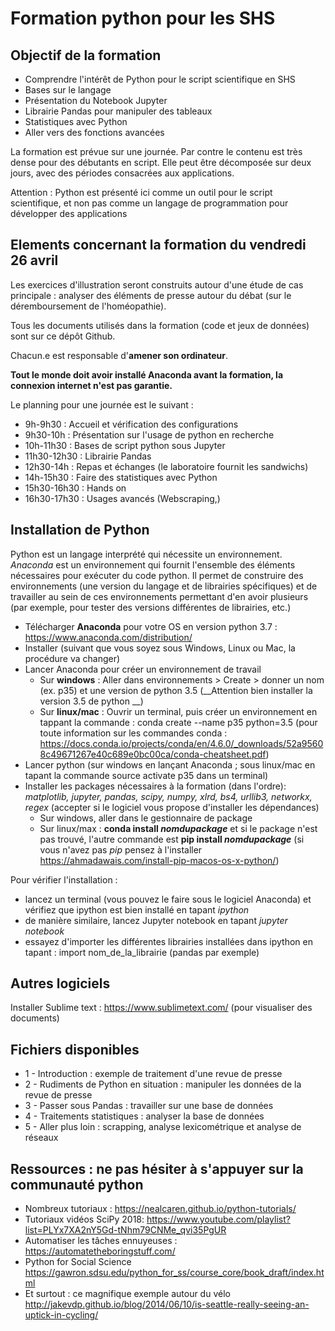 # Formation python pour les SHS

## Objectif de la formation

  * Comprendre l'intérêt de Python pour le script scientifique en SHS
  * Bases sur le langage
  * Présentation du Notebook Jupyter
  * Librairie Pandas pour manipuler des tableaux
  * Statistiques avec Python
  * Aller vers des fonctions avancées

La formation est prévue sur une journée. Par contre le contenu est très dense pour des débutants en script. Elle peut être décomposée sur deux jours, avec des périodes consacrées aux applications.

Attention : Python est présenté ici comme un outil pour le script scientifique, et non pas comme un langage de programmation pour développer des applications

## Elements concernant la formation du vendredi 26 avril

Les exercices d'illustration seront construits autour d'une étude de cas principale : analyser des éléments de presse autour du débat (sur le déremboursement de l'homéopathie).

Tous les documents utilisés dans la formation (code et jeux de données) sont sur ce dépôt Github.

Chacun.e est responsable d'__amener son ordinateur__.

__Tout le monde doit avoir installé Anaconda avant la formation, la connexion internet n'est pas garantie.__

Le planning pour une journée est le suivant : 
  * 9h-9h30 : Accueil et vérification des configurations
  * 9h30-10h : Présentation sur l'usage de python en recherche
  * 10h-11h30 : Bases de script python sous Jupyter
  * 11h30-12h30 : Librairie Pandas
  * 12h30-14h : Repas et échanges (le laboratoire fournit les sandwichs)
  * 14h-15h30 : Faire des statistiques avec Python
  * 15h30-16h30 : Hands on
  * 16h30-17h30 : Usages avancés (Webscraping,)


## Installation de Python

Python est un langage interprété qui nécessite un environnement. *Anaconda* est un environnement qui fournit l'ensemble des éléments nécessaires pour exécuter du code python. Il permet de construire des environnements (une version du langage et de librairies spécifiques) et de travailler au sein de ces environnements permettant d'en avoir plusieurs (par exemple, pour tester des versions différentes de librairies, etc.)
  * Télécharger __Anaconda__ pour votre OS en version python 3.7 : https://www.anaconda.com/distribution/
  * Installer (suivant que vous soyez sous Windows, Linux ou Mac, la procédure va changer)
  * Lancer Anaconda pour créer un environnement de travail
  	* Sur __windows__ : Aller dans environnements > Create > donner un nom (ex. p35) et une version de python 3.5 (__Attention bien installer la version 3.5 de python __)
  	* Sur __linux/mac__ : Ouvrir un terminal, puis créer un environnement en tappant la commande : conda create --name p35 python=3.5
  	(pour toute information sur les commandes conda : https://docs.conda.io/projects/conda/en/4.6.0/_downloads/52a95608c49671267e40c689e0bc00ca/conda-cheatsheet.pdf)
  * Lancer python (sur windows en lançant Anaconda ; sous linux/mac en tapant la commande source activate p35 dans un terminal)
  * Installer les packages nécessaires à la formation (dans l'ordre): *matplotlib, jupyter, pandas, scipy, numpy, xlrd, bs4, urllib3, networkx, regex* (accepter si le logiciel vous propose d'installer les dépendances)
    * Sur windows, aller dans le gestionnaire de package
	* Sur linux/max : __conda install *nomdupackage*__ et si le package n'est pas trouvé, l'autre commande est __pip install *nomdupackage*__ (si vous n'avez pas *pip* pensez à l'installer https://ahmadawais.com/install-pip-macos-os-x-python/)

Pour vérifier l'installation :
* lancez un terminal (vous pouvez le faire sous le logiciel Anaconda) et vérifiez que ipython est bien installé en tapant *ipython*
* de manière similaire, lancez Jupyter notebook en tapant *jupyter notebook* 
* essayez d'importer les différentes librairies installées dans ipython en tapant : import nom_de_la_librairie (pandas par exemple)

## Autres logiciels

Installer Sublime text : https://www.sublimetext.com/ (pour visualiser des documents)

## Fichiers disponibles
  * 1 - Introduction : exemple de traitement d'une revue de presse
  * 2 - Rudiments de Python en situation : manipuler les données de la revue de presse
  * 3 - Passer sous Pandas : travailler sur une base de données
  * 4 - Traitements statistiques : analyser la base de données
  * 5 - Aller plus loin : scrapping, analyse lexicométrique et analyse de réseaux

## Ressources : ne pas hésiter à s'appuyer sur la communauté python

  * Nombreux tutoriaux : https://nealcaren.github.io/python-tutorials/
  * Tutoriaux vidéos SciPy 2018: https://www.youtube.com/playlist?list=PLYx7XA2nY5Gd-tNhm79CNMe_qvi35PgUR
  * Automatiser les tâches ennuyeuses : https://automatetheboringstuff.com/
  * Python for Social Science https://gawron.sdsu.edu/python_for_ss/course_core/book_draft/index.html
  * Et surtout : ce magnifique exemple autour du vélo http://jakevdp.github.io/blog/2014/06/10/is-seattle-really-seeing-an-uptick-in-cycling/
